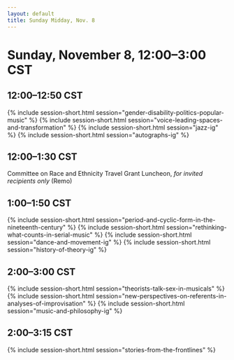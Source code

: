 ```yaml
---
layout: default
title: Sunday Midday, Nov. 8
---
```


# Sunday, November 8, 12:00–3:00 CST


## 12:00–12:50 CST
{% include session-short.html session="gender-disability-politics-popular-music" %}
{% include session-short.html session="voice-leading-spaces-and-transformation" %}
{% include session-short.html session="jazz-ig" %}
{% include session-short.html session="autographs-ig" %}

## 12:00–1:30 CST
<p class="non-session">Committee on Race and Ethnicity Travel Grant Luncheon, <em>for invited recipients only</em><span class="room"> (Remo)</span></p>

## 1:00–1:50 CST
{% include session-short.html session="period-and-cyclic-form-in-the-nineteenth-century" %}
{% include session-short.html session="rethinking-what-counts-in-serial-music" %}
{% include session-short.html session="dance-and-movement-ig" %}
{% include session-short.html session="history-of-theory-ig" %}

## 2:00–3:00 CST
{% include session-short.html session="theorists-talk-sex-in-musicals" %}
{% include session-short.html session="new-perspectives-on-referents-in-analyses-of-improvisation" %}
{% include session-short.html session="music-and-philosophy-ig" %}

## 2:00–3:15 CST
{% include session-short.html session="stories-from-the-frontlines" %}
